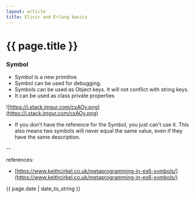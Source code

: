 ```yaml
---
layout: article
title: Elixir and Erlang basics
---
```

# {{ page.title }}

### Symbol

- Symbol is a new primitive. 
- Symbol can be used for debugging.
- Symbols can be used as Object keys. It will not conflict with string keys.
- It can be used as class private properties

![https://i.stack.imgur.com/cxAOy.png](https://i.stack.imgur.com/cxAOy.png)

- If you don’t have the reference for the Symbol, you just can’t use it. This also means two symbols will never equal the same value, even if they have the same description.

--

references:

* [https://www.keithcirkel.co.uk/metaprogramming-in-es6-symbols/](https://www.keithcirkel.co.uk/metaprogramming-in-es6-symbols/)

{{ page.date | date_to_string }}

